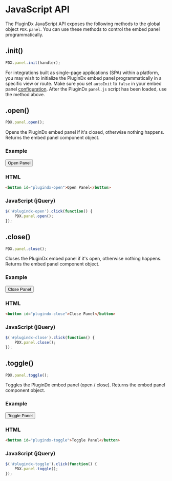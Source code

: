 # JavaScript API

The PluginDx JavaScript API exposes the following methods to the global object `PDX.panel`. You can use these methods to control the embed panel programmatically.

## .init\(\)

```javascript
PDX.panel.init(handler);
```

For integrations built as single-page applications (SPA) within a platform, you may wish to initialize the PluginDx embed panel programmatically in a specific view or route. Make sure you set `autoInit` to `false` in your embed panel [configuration](/embed/configuration.html). After the PluginDx `panel.js` script has been loaded, use the method above.

## .open\(\)

```javascript
PDX.panel.open();
```

Opens the PluginDx embed panel if it's closed, otherwise nothing happens. Returns the embed panel component object.

### Example

<button id="plugindx-open">Open Panel</button>
<script>
    $('#plugindx-open').click(function() {
        PDX.panel.open();
    });
</script>

### HTML

```html
<button id="plugindx-open">Open Panel</button>
```

### JavaScript (jQuery)

```javascript
$('#plugindx-open').click(function() {
    PDX.panel.open();
});
```

## .close\(\)

```javascript
PDX.panel.close();
```

Closes the PluginDx embed panel if it's open, otherwise nothing happens. Returns the embed panel component object.

### Example

<button id="plugindx-close">Close Panel</button>
<script>
    $('#plugindx-close').click(function() {
        PDX.panel.close();
    });
</script>

### HTML

```html
<button id="plugindx-close">Close Panel</button>
```

### JavaScript (jQuery)

```javascript
$('#plugindx-close').click(function() {
    PDX.panel.close();
});
```

## .toggle\(\)

```javascript
PDX.panel.toggle();
```

Toggles the PluginDx embed panel (open / close). Returns the embed panel component object.

### Example

<button id="plugindx-toggle">Toggle Panel</button>
<script>
    $('#plugindx-toggle').click(function() {
        PDX.panel.toggle();
    });
</script>

### HTML

```html
<button id="plugindx-toggle">Toggle Panel</button>
```

### JavaScript (jQuery)

```javascript
$('#plugindx-toggle').click(function() {
    PDX.panel.toggle();
});
```

<script async src="https://cdn.plugindx.com/embed/v1/panel.js"></script>
<div class="plugindx" data-key="019e4df072af5813b2c3e235" data-email="support@plugindx.com" data-platform="wordpress" data-type="circle-overlay" data-color="#007bff" data-message-fields="['name', 'email', 'subject', 'message', 'screenshots']"></div>

